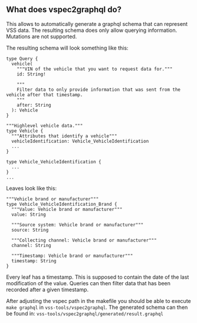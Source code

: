 ## What does vspec2graphql do?

This allows to automatically generate a graphql schema that can represent VSS data.
The resulting schema does only allow querying information. Mutations are not supported.

The resulting schema will look something like this:
```
type Query {
  vehicle(
    """VIN of the vehicle that you want to request data for."""
    id: String!

    """
    Filter data to only provide information that was sent from the vehicle after that timestamp.
    """
    after: String
  ): Vehicle
}

"""Highlevel vehicle data."""
type Vehicle {
  """Attributes that identify a vehicle"""
  vehicleIdentification: Vehicle_VehicleIdentification
  ...
}

type Vehicle_VehicleIdentification {
  ...
}
...
```

Leaves look like this:
```
"""Vehicle brand or manufacturer"""
type Vehicle_VehicleIdentification_Brand {
  """Value: Vehicle brand or manufacturer"""
  value: String

  """Source system: Vehicle brand or manufacturer"""
  source: String

  """Collecting channel: Vehicle brand or manufacturer"""
  channel: String

  """Timestamp: Vehicle brand or manufacturer"""
  timestamp: String
}
```

Every leaf has a timestamp. This is supposed to contain the date of the last modification of the value. 
Queries can then filter data that has been recorded after a given timestamp.

After adjusting the vspec path in the makefile you should be able to execute 
`make graphql` in `vss-tools/vspec2graphql`.
The generated schema can then be found in: `vss-tools/vspec2graphql/generated/result.graphql`

